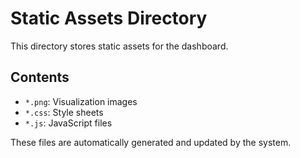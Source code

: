 # Static Assets Directory

This directory stores static assets for the dashboard.

## Contents

- `*.png`: Visualization images
- `*.css`: Style sheets
- `*.js`: JavaScript files

These files are automatically generated and updated by the system.
        